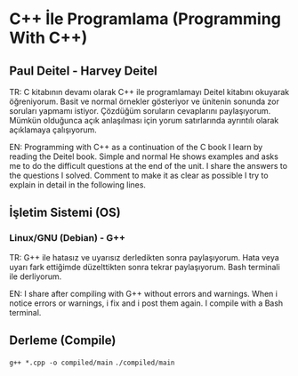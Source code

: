 # C++ İle Programlama (Programming With C++)
## Paul Deitel - Harvey Deitel
TR: C kitabının devamı olarak C++ ile programlamayı
Deitel kitabını okuyarak öğreniyorum. Basit ve normal
örnekler gösteriyor ve ünitenin sonunda zor soruları yapmamı istiyor.
Çözdüğüm soruların cevaplarını paylaşıyorum.
Mümkün olduğunca açık anlaşılması için yorum
satırlarında ayrıntılı olarak açıklamaya çalışıyorum.

EN: Programming with C++ as a continuation of the C book
I learn by reading the Deitel book. Simple and normal
He shows examples and asks me to do the difficult questions at the end of the unit.
I share the answers to the questions I solved.
Comment to make it as clear as possible
I try to explain in detail in the following lines.

## İşletim Sistemi (OS)
### Linux/GNU (Debian) - G++
TR: G++ ile hatasız ve uyarısız derledikten sonra paylaşıyorum.
Hata veya uyarı fark ettiğimde düzelttikten sonra tekrar paylaşıyorum.
Bash terminali ile derliyorum.

EN: I share after compiling with G++ without errors and warnings.
When i notice errors or warnings, i fix and i post them again.
I compile with a Bash terminal.

## Derleme (Compile)
`g++ *.cpp -o compiled/main`
`./compiled/main`
